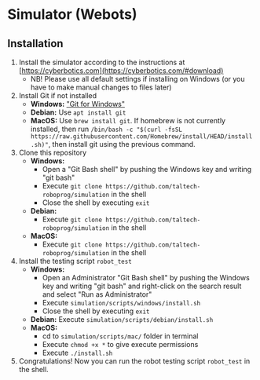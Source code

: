 # Simulator (Webots)

## Installation

1. Install the simulator according to the instructions at [https://cyberbotics.com](https://cyberbotics.com/#download)
   * NB! Please use all default settings if installing on Windows (or you have to make manual changes to files later)
2. Install Git if not installed
   * **Windows:** ["Git for Windows"](https://git-scm.com/downloads/win)
   * **Debian:** Use `apt install git`
   * **MacOS:** Use `brew install git`. If homebrew is not currently installed, then run `/bin/bash -c "$(curl -fsSL https://raw.githubusercontent.com/Homebrew/install/HEAD/install.sh)"`, then install git using the previous command.
3. Clone this repository
   * **Windows:**
     * Open a "Git Bash shell" by pushing the Windows key and writing "git bash"
     * Execute `git clone https://github.com/taltech-roboprog/simulation` in the shell
     * Close the shell by executing `exit`
   * **Debian:**
     * Execute `git clone https://github.com/taltech-roboprog/simulation` in the shell
   * **MacOS:**
     * Execute `git clone https://github.com/taltech-roboprog/simulation` in the shell
4. Install the testing script `robot_test`
   * **Windows:**
     * Open an Administrator "Git Bash shell" by pushing the Windows key and writing "git bash" and right-click on the search result and select "Run as Administrator"
     * Execute `simulation/scripts/windows/install.sh`
     * Close the shell by executing `exit`
   * **Debian:** Execute `simulation/scripts/debian/install.sh`
   * **MacOS:**  
     * cd to `simulation/scripts/mac/` folder in terminal
     * Execute `chmod +x *` to give execute permissions
     * Execute `./install.sh`
5. Congratulations! Now you can run the robot testing script `robot_test` in the shell.
